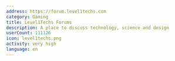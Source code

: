 ```yaml
---
address: https://forum.level1techs.com
category: Gaming
title: Level1Techs Forums
description: A place to discuss technology, science and design
userCount: 111126
icon: level1techs.png
activity: very high
language: en
---
```

